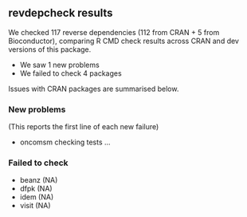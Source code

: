 ## revdepcheck results

We checked 117 reverse dependencies (112 from CRAN + 5 from Bioconductor), comparing R CMD check results across CRAN and dev versions of this package.

 * We saw 1 new problems
 * We failed to check 4 packages

Issues with CRAN packages are summarised below.

### New problems
(This reports the first line of each new failure)

* oncomsm
  checking tests ...

### Failed to check

* beanz (NA)
* dfpk  (NA)
* idem  (NA)
* visit (NA)
